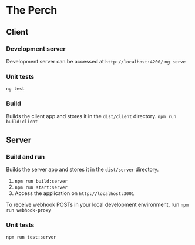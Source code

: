 # The Perch

## Client
### Development server
Development server can be accessed at `http://localhost:4200/`
`ng serve`
### Unit tests
`ng test`
### Build
Builds the client app and stores it in the `dist/client` directory.
`npm run build:client`

## Server
### Build and run
Builds the server app and stores it in the `dist/server` directory.
1. `npm run build:server`
2. `npm run start:server`
3. Access the application on `http://localhost:3001`

To receive webhook POSTs in your local development environment, run `npm run webhook-proxy`
### Unit tests
`npm run test:server`
